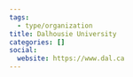 ```yaml
---
tags:
  - type/organization
title: Dalhousie University
categories: []
social:
  website: https://www.dal.ca
---
```

